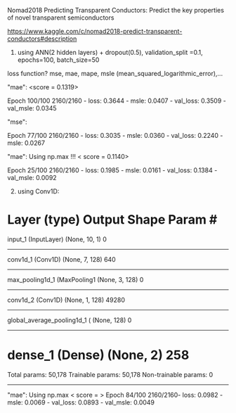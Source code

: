 Nomad2018 Predicting Transparent Conductors: Predict the key properties of novel transparent semiconductors

https://www.kaggle.com/c/nomad2018-predict-transparent-conductors#description

1) using ANN(2 hidden layers) + dropout(0.5), validation_split =0.1, epochs=100, batch_size=50

loss function? mse, mae, mape, msle (mean_squared_logarithmic_error),...

"mae": <score = 0.1319>

Epoch 100/100
2160/2160 - loss: 0.3644 - msle: 0.0407 - val_loss: 0.3509 - val_msle: 0.0345

"mse":

Epoch 77/100
2160/2160 - loss: 0.3035 - msle: 0.0360 - val_loss: 0.2240 - msle: 0.0267

"mae": Using np.max !!! < score = 0.1140>

Epoch 25/100
2160/2160 - loss: 0.1985 - msle: 0.0161 - val_loss: 0.1384 - val_msle: 0.0092

2) using Conv1D:

Layer (type)                 Output Shape              Param #   
=================================================================
input_1 (InputLayer)         (None, 10, 1)             0         
_________________________________________________________________
conv1d_1 (Conv1D)            (None, 7, 128)            640       
_________________________________________________________________
max_pooling1d_1 (MaxPooling1 (None, 3, 128)            0         
_________________________________________________________________
conv1d_2 (Conv1D)            (None, 1, 128)            49280     
_________________________________________________________________
global_average_pooling1d_1 ( (None, 128)               0         
_________________________________________________________________
dense_1 (Dense)              (None, 2)                 258       
=================================================================
Total params: 50,178
Trainable params: 50,178
Non-trainable params: 0
__________________________

"mae": Using np.max < score = >
Epoch 84/100
2160/2160- loss: 0.0982 - msle: 0.0069 - val_loss: 0.0893 - val_msle: 0.0049
